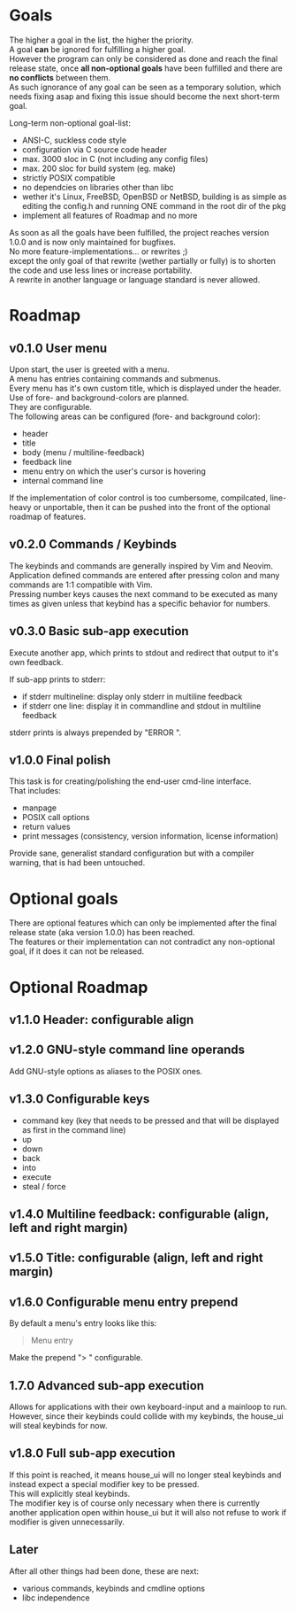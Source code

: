 # Goals

The higher a goal in the list, the higher the priority.  
A goal __can__ be ignored for fulfilling a higher goal.  
However the program can only be considered as done and reach the final release
state, once **all non-optional goals** have been fulfilled and there are
**no conflicts** between them.  
As such ignorance of any goal can be seen as a temporary solution, which needs
fixing asap and fixing this issue should become the next short-term goal.  

Long-term non-optional goal-list:  

- ANSI-C, suckless code style
- configuration via C source code header
- max. 3000 sloc in C (not including any config files)
- max. 200 sloc for build system (eg. make)
- strictly POSIX compatible
- no dependcies on libraries other than libc
- wether it's Linux, FreeBSD, OpenBSD or NetBSD, building is as simple as
editing the config.h and running ONE command in the root dir of the pkg
- implement all features of Roadmap and no more

As soon as all the goals have been fulfilled, the project reaches version 1.0.0
and is now only maintained for bugfixes.  
No more feature-implementations... or rewrites ;)  
except the only goal of that rewrite (wether partially or fully) is to shorten
the code and use less lines or increase portability.  
A rewrite in another language or language standard is never allowed.  

# Roadmap

## v0.1.0 User menu

Upon start, the user is greeted with a menu.  
A menu has entries containing commands and submenus.  
Every menu has it's own custom title, which is displayed under the header.  
Use of fore- and background-colors are planned.  
They are configurable.  
The following areas can be configured (fore- and background color):

- header
- title
- body (menu / multiline-feedback)
- feedback line
- menu entry on which the user's cursor is hovering
- internal command line

If the implementation of color control is too cumbersome, compilcated,
line-heavy or unportable, then it can be pushed into the front of the optional
roadmap of features.  

## v0.2.0 Commands / Keybinds

The keybinds and commands are generally inspired by Vim and Neovim.  
Application defined commands are entered after pressing colon and many commands
are 1:1 compatible with Vim.  
Pressing number keys causes the next command to be executed as many times as
given unless that keybind has a specific behavior for numbers.

## v0.3.0 Basic sub-app execution

Execute another app, which prints to stdout and redirect that output to it's
own feedback.  

If sub-app prints to stderr:

- if stderr multineline: display only stderr in multiline feedback
- if stderr one line: display it in commandline and stdout in multiline feedback

stderr prints is always prepended by "ERROR ".  

## v1.0.0 Final polish

This task is for creating/polishing the end-user cmd-line interface.  
That includes:  

- manpage
- POSIX call options
- return values
- print messages (consistency, version information, license information)

Provide sane, generalist standard configuration but with a compiler warning,
that is had been untouched.

# Optional goals

There are optional features which can only be implemented after the final
release state (aka version 1.0.0) has been reached.  
The features or their implementation can not contradict any non-optional goal,
if it does it can not be released.

# Optional Roadmap

## v1.1.0 Header: configurable align

## v1.2.0 GNU-style command line operands

Add GNU-style options as aliases to the POSIX ones.

## v1.3.0 Configurable keys

- command key (key that needs to be pressed and that will be displayed as first
in the command line)
- up
- down
- back
- into
- execute
- steal / force

## v1.4.0 Multiline feedback: configurable (align, left and right margin)

## v1.5.0 Title: configurable (align, left and right margin)

## v1.6.0 Configurable menu entry prepend

By default a menu's entry looks like this:  
> Menu entry  
  
Make the prepend "> " configurable.  

## 1.7.0 Advanced sub-app execution

Allows for applications with their own keyboard-input and a mainloop to run.  
However, since their keybinds could collide with my keybinds, the house_ui will
steal keybinds for now.  

## v1.8.0 Full sub-app execution

If this point is reached, it means house_ui will no longer steal keybinds and
instead expect a special modifier key to be pressed.  
This will explicitly steal keybinds.  
The modifier key is of course only necessary when there is currently another
application open within house_ui but it will also not refuse to work if
modifier is given unnecessarily.  

## Later

After all other things had been done, these are next:  

- various commands, keybinds and cmdline options
- libc independence
